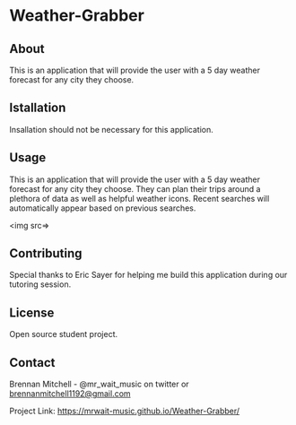 # Weather-Grabber

## About
This is an application that will provide the user with a 5 day weather forecast for any city they choose.

## Istallation
Insallation should not be necessary for this application.

## Usage
This is an application that will provide the user with a 5 day weather forecast for any city they choose. They can plan their trips around a plethora of data as well as helpful weather icons. Recent searches will automatically appear based on previous searches.

<img src=>

## Contributing
Special thanks to Eric Sayer for helping me build this application during our tutoring session.
## License
Open source student project.
## Contact
Brennan Mitchell - @mr_wait_music on twitter or brennanmitchell1192@gmail.com

Project Link: https://mrwait-music.github.io/Weather-Grabber/
